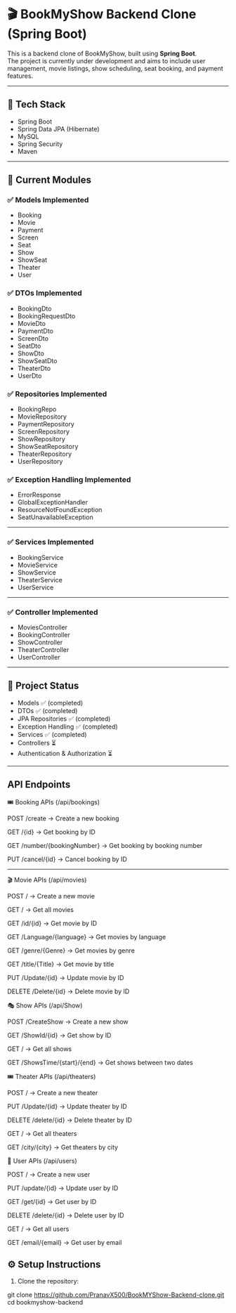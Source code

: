 # 🎬 BookMyShow Backend Clone (Spring Boot)

This is a backend clone of BookMyShow, built using **Spring Boot**.  
The project is currently under development and aims to include user management, movie listings, show scheduling, seat booking, and payment features.

---

## 🚀 Tech Stack
- Spring Boot  
- Spring Data JPA (Hibernate)  
- MySQL  
- Spring Security  
- Maven  
---

## 📂 Current Modules

### ✅ Models Implemented
- Booking  
- Movie  
- Payment  
- Screen  
- Seat  
- Show  
- ShowSeat  
- Theater  
- User  

### ✅ DTOs Implemented
- BookingDto  
- BookingRequestDto  
- MovieDto  
- PaymentDto  
- ScreenDto  
- SeatDto  
- ShowDto  
- ShowSeatDto  
- TheaterDto  
- UserDto  

### ✅ Repositories Implemented
- BookingRepo  
- MovieRepository  
- PaymentRepository  
- ScreenRepository  
- ShowRepository  
- ShowSeatRepository  
- TheaterRepository  
- UserRepository  

### ✅ Exception Handling Implemented
- ErrorResponse  
- GlobalExceptionHandler  
- ResourceNotFoundException  
- SeatUnavailableException  

---
### ✅ Services Implemented
- BookingService
- MovieService
- ShowService
- TheaterService
- UserService

---
### ✅ Controller Implemented
- MoviesController
- BookingController
- ShowController
- TheaterController
- UserController

---


## 📌 Project Status
- Models ✅ (completed)  
- DTOs ✅ (completed)  
- JPA Repositories ✅ (completed)  
- Exception Handling ✅ (completed)  
- Services ✅ (completed)  
- Controllers ⏳ 
- Authentication & Authorization ⏳  

---
 ## API Endpoints
🎟️ Booking APIs (/api/bookings)

POST /create → Create a new booking

GET /{id} → Get booking by ID

GET /number/{bookingNumber} → Get booking by booking number

PUT /cancel/{id} → Cancel booking by ID

----

🎬 Movie APIs (/api/movies)

POST / → Create a new movie

GET / → Get all movies

GET /id/{id} → Get movie by ID

GET /Language/{language} → Get movies by language

GET /genre/{Genre} → Get movies by genre

GET /title/{Title} → Get movie by title

PUT /Update/{id} → Update movie by ID

DELETE /Delete/{id} → Delete movie by ID

🎭 Show APIs (/api/Show)

POST /CreateShow → Create a new show

GET /ShowId/{id} → Get show by ID

GET / → Get all shows

GET /ShowsTime/{start}/{end} → Get shows between two dates

🎟️ Theater APIs (/api/theaters)

POST / → Create a new theater

PUT /Update/{id} → Update theater by ID

DELETE /delete/{id} → Delete theater by ID

GET / → Get all theaters

GET /city/{city} → Get theaters by city

👤 User APIs (/api/users)

POST / → Create a new user

PUT /update/{id} → Update user by ID

GET /get/{id} → Get user by ID

DELETE /delete/{id} → Delete user by ID

GET / → Get all users

GET /email/{email} → Get user by email



## ⚙️ Setup Instructions
1. Clone the repository:

git clone https://github.com/PranavX500/BookMYShow-Backend-clone.git
   cd bookmyshow-backend
